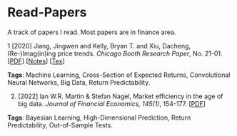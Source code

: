# Read-Papers
A track of papers I read. Most papers are in finance area.



1 [2020] Jiang, Jingwen and Kelly, Bryan T. and Xiu, Dacheng, (Re-)Imag(in)ing price trends. *Chicago Booth Research Paper*, No. 21-01. [[PDF](https://papers.ssrn.com/sol3/papers.cfm?abstract_id=3756587)] [[Notes](https://github.com/ZhimingMei/Read-Papers/blob/main/1%20(Re-)Imag(in)ing%20Price%20Trends/Read_Papers__Re__Imag_in_ing_Price_Trends.pdf)] [[Tex](https://github.com/ZhimingMei/Read-Papers/blob/main/1%20(Re-)Imag(in)ing%20Price%20Trends/main.tex)]

**Tags**: Machine Learning, Cross-Section of Expected Returns, Convolutional Neural Networks, Big Data, Return Predictability.

2. [2022] lan W.R. Martin & Stefan Nagel, Market efficiency in the age of big data. *Journal of Financial Economics, 145(1)*, 154-177. [[PDF](https://www.sciencedirect.com/science/article/pii/S0304405X21004566#sec0002)]

**Tags**: Bayesian Learning, High-Dimensional Prediction, Return Predictability, Out-of-Sample Tests.
